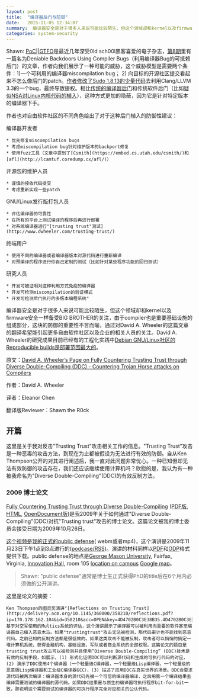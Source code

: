```yaml
---
layout: post
title:  "编译器后门与防御"
date:   2015-11-05 12:34:07
summary:  编译器安全是对于很多人来说可能比较陌生，但这个领域却和kernel以及firmware安全一样备受BIG BROTHER的关注，由于compiler也是>重要基础设施的组成部分，这块的防御的重要性不言而喻，通过对David A. Wheeler的这篇文章的翻译希望能引起更多自由软件社区以及企业的相关人员的关注。目前最大规模应用DDC研究的是Debian GNU/Linux社区的Reproducible builds。Long live anarchy!
categories: system-security
---
```


Shawn: [PoC||GTFO](https://www.alchemistowl.org/pocorgtfo/)是最近几年深受0ld sch00l黑客喜爱的电子杂志，[第8期](https://www.alchemistowl.org/pocorgtfo/pocorgtfo08.pdf)里有一篇名为Deniable Backdoors Using Compiler Bugs（利用编译器Bug的可抵赖后门）的文章，作者向我们展示了一种可能的威胁，这个威胁模型是需要两个条件：1)一个可利用的编译器miscompilation bug； 2) 向目标的开源社区提交看起来不怎么像后门的patch。[作者修改了Sudo 1.8.13的少量代码](https://github.com/regehr/sudo-1.8.13/tree/compromise/backdoor-info)去利用Clang/LLVM 3.3的一个bug，最终导致提权。相比[传统的编译器后门](http://c2.com/cgi/wiki?TheKenThompsonHack)和传统软件后门（比如[疑似NSA对Linux内核代码的植入](https://freedom-to-tinker.com/blog/felten/the-linux-backdoor-attempt-of-2003/)），这种方式更加的隐蔽，因为它是针对特定版本的编译器下手。

作者也对自由软件社区的不同角色给出了对于这种后门植入的防御性建议：

编译器开发者

    * 优先修复miscompilation bugs
    * 考虑miscompilation bug针对维护版本的backport修复
    * 使用fuzz工具（文章中提到了[Csmith](https://embed.cs.utah.edu/csmith/)和[afl](http://lcamtuf.coredump.cx/afl/)）

开源包的维护人员

    * 谨慎的接收代码提交
    * 考虑重新实现一些patch 

GNU/Linux发行版打包人员

    * 评估编译器的可靠性
    * 在所有的平台上测试编译的程序后再进行部署
    * 对系统编译器进行"[trusting trust"测试](http://www.dwheeler.com/trusting-trust/)

终端用户

    * 使用不同的编译器或者编译器版本对源代码进行重新编译
    * 对预编译的程序进行你自己定制的测试（比如针对某些程序功能的回归测试） 

研究人员

    * 开发可被证明对这种利用方式免疫的编译器
    * 开发可检测miscompilation的验证模式
    * 开发可检测后门执行的多版本编程系统" 

编译器安全是对于很多人来说可能比较陌生，但这个领域却和kernel以及firmware安全一样备受BIG BROTHER的关注，由于compiler也是重要基础设施的组成部分，这块的防御的重要性不言而喻，通过对David A. Wheeler的这篇文章的翻译希望能引起更多自由软件社区以及企业的相关人员的关注。David A. Wheeler的研究成果目前已经有的工程化实践中[Debian GNU/Linux社区的Reproducible builds是部署范围最大的](http://motherboard.vice.com/read/how-debian-is-trying-to-shut-down-the-cia-and-make-software-trustworthy-again)。


原文：[David A. Wheeler’s Page on Fully Countering Trusting Trust through Diverse Double-Compiling (DDC) - Countering Trojan Horse attacks on Compilers](http://www.dwheeler.com/trusting-trust/)

作者：David A. Wheeler

译者：Eleanor Chen

翻译版Reviewer：Shawn the R0ck


## 开篇

这里是关于我对反击"Trusting Trust"攻击相关工作的信息。"Trusting Trust"攻击是一种恶毒的攻击方法，到现在为止都被假设为无法进行有效的防御。自从Ken Thompson公开的对其进行阐述后，我一直对此问题非常忧心。一种已知但却无法有效防御的攻击存在，我们还应该继续使用计算机吗？欣慰的是，我认为有一种被我命名为"Diverse Double-Compiling"(DDC)的有效反制方法。


### 2009 博士论文

[Fully Countering Trusting Trust through Diverse Double-Compiling](http://www.dwheeler.com/trusting-trust/dissertation/html/wheeler-trusting-trust-ddc.html) ([PDF版](http://www.dwheeler.com/trusting-trust/dissertation/wheeler-trusting-trust-ddc.pdf), [HTML](http://www.dwheeler.com/trusting-trust/dissertation/html/wheeler-trusting-trust-ddc.html), [OpenDocument版](http://www.dwheeler.com/trusting-trust/dissertation/wheeler-trusting-trust-ddc.odt))是我2009年关于如何通过"Diverse Double-Compiling"(DDC)对抗"Trusting trust"攻击的博士论文。这篇论文被我的博士委员会接受日期为2009年10月26日。

[这个视频是我的正式的public defense](http://www.dwheeler.com/trusting-trust/dissertation/wheeler-trusting-trust-video.html)( webm或者mp4)，这个演讲是2009年11月23日下午1点到3点进行的([podcase/RSS](http://www.dwheeler.com/trusting-trust/countering-trusting-trust.rss))。演讲的材料同样以[PDF](http://www.dwheeler.com/trusting-trust/dissertation/fully-countering-trusting-trust-ddc-presentation.pdf)和[ODP](http://www.dwheeler.com/trusting-trust/dissertation/fully-countering-trusting-trust-ddc-presentation.odp)格式提供下载。public defense的地点是[George Mason University](http://www.gmu.edu/), Fairfax, Virginia, [Innovation Hall](http://itu.gmu.edu/innovationhall/aboutih.html), room 105 [location on campus](http://itu.gmu.edu/innovationhall/images/academiciv.gif) [Google map](http://maps.google.com/maps?f=q&source=s_q&hl=en&geocode=&q=38.828240,+-77.307578&sll=38.828258,-77.307615&sspn=0.011417,0.01929&ie=UTF8&ll=38.827539,-77.307336&spn=0.011417,0.01929&z=16)。

>Shawn: "public defense"通常是博士生正式获得PhD的title后在6个月内必须做的公开演讲。

这里是论文的摘要：

	Ken Thompson的图灵奖演讲"[Reflections on Trusting Trust](http://delivery.acm.org/10.1145/360000/358210/reflections.pdf?ip=170.178.162.104&id=358210&acc=OPEN&key=4D4702B0C3E38B35.4D4702B0C3E38B35.4D4702B0C3E38B35.6D218144511F3437&CFID=727534328&CFTOKEN=23851549&__acm__=1446695913_4dd9ed7d68cfada7dbae845681d8baf3)"是基于对空军使用的Multics系统的评估，这个演讲展示了编译器可以被利用向重要的软件甚至编译器自己植入恶意木马。如果"trustingtrust"攻击无法被检测，那代码审计也不能找到恶意代码。之前已知的反制方法都是很低效的。如果这类攻击不能被反制，攻击者可以悄悄的搞定一堆计算机系统，获得金融机构，基础设施，军队或者商业系统的全部权限。这篇论文的题目是trusting trust攻击可以被检测并且使用“Diverse Double-Compiling” (DDC)技术是有效的反制手段，如展示，(1) 形式化证明DDC可以判断源代码和生成的可执行代码的对应，(2) 演示了DDC使用4个编译器（一个轻量级C编译器，一个轻量级Lisp编译器，一个轻量级的恶意版Lisp编译器和工业级C编译器GCC），(3) 描述了应用DDC在真实世界的场景。DDC会要求源代码被两次编译：编译器本身的源代码先被一个可信的编译器编译，之后用第一个编译结果去编译需要测试的编译器的源代码。如果DDC结果是与原生的编译器可执行程序bit-for-bit一致，那说明这个需要测试的编译器的可执行程序完全对应相关的公认代码。

